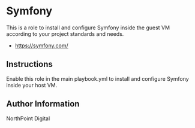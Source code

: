 # Symfony

This is a role to install and configure Symfony inside the guest VM according to your project standards and needs.

* https://symfony.com/

## Instructions

Enable this role in the main playbook.yml to install and configure Symfony inside your host VM.

## Author Information

NorthPoint Digital
